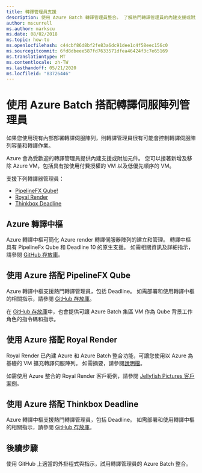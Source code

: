 ```yaml
---
title: 轉譯管理員支援
description: 使用 Azure Batch 轉譯管理員整合。 了解熱門轉譯管理員的內建支援或附加元件。
author: mscurrell
ms.author: markscu
ms.date: 08/02/2018
ms.topic: how-to
ms.openlocfilehash: c44cbf86d8bf2fe83a6dc91dee1c4f58eec156c0
ms.sourcegitcommit: 6fd8dbeee587fd7633571dfea46424f3c7e65169
ms.translationtype: MT
ms.contentlocale: zh-TW
ms.lasthandoff: 05/21/2020
ms.locfileid: "83726446"
---
```

# <a name="using-azure-batch-with-render-farm-managers"></a>使用 Azure Batch 搭配轉譯伺服陣列管理員

如果您使用現有內部部署轉譯伺服陣列，則轉譯管理員很有可能會控制轉譯伺服陣列容量和轉譯作業。

Azure 會為受歡迎的轉譯管理員提供內建支援或附加元件。 您可以接著新增及移除 Azure VM，包括具有按使用付費授權的 VM 以及低優先順序的 VM。

支援下列轉譯器管理員：

* [PipelineFX Qube!](https://www.pipelinefx.com/)
* [Royal Render](https://www.royalrender.de/)
* [Thinkbox Deadline](https://deadline.thinkboxsoftware.com/)

## <a name="azure-render-hub"></a>Azure 轉譯中樞

Azure 轉譯中樞可簡化 Azure render 轉譯伺服器陣列的建立和管理。  轉譯中樞具有 PipelineFx Qube 和 Deadline 10 的原生支援。  如需相關資訊及詳細指示，請參閱 [GitHub 存放庫](https://github.com/Azure/azure-render-hub)。

## <a name="using-azure-with-pipelinefx-qube"></a>使用 Azure 搭配 PipelineFX Qube

Azure 轉譯中樞支援熱門轉譯管理員，包括 Deadline。  如需部署和使用轉譯中樞的相關指示，請參閱 [GitHub 存放庫](https://github.com/Azure/azure-render-hub)。

在 [GitHub 存放庫](https://github.com/Azure/azure-qube)中，也會提供可讓 Azure Batch 集區 VM 作為 Qube 背景工作角色的指令碼和指示。

## <a name="using-azure-with-royal-render"></a>使用 Azure 搭配 Royal Render

Royal Render 已內建 Azure 和 Azure Batch 整合功能，可讓您使用以 Azure 為基礎的 VM 擴充轉譯伺服陣列。 如需摘要，請參閱[說明檔](https://www.royalrender.de/help8/index.html?Cloudrendering.html)。

如需使用 Azure 整合的 Royal Render 客戶範例，請參閱 [Jellyfish Pictures 客戶案例](https://customers.microsoft.com/story/jellyfishpictures)。

## <a name="using-azure-with-thinkbox-deadline"></a>使用 Azure 搭配 Thinkbox Deadline

Azure 轉譯中樞支援熱門轉譯管理員，包括 Deadline。  如需部署和使用轉譯中樞的相關指示，請參閱 [GitHub 存放庫](https://github.com/Azure/azure-render-hub)。

## <a name="next-steps"></a>後續步驟

使用 GitHub 上適當的外掛程式與指示，試用轉譯管理員的 Azure Batch 整合。
